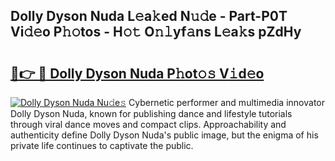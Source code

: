 ## Dolly Dyson Nuda L𝚎a𝚔ed N𝚞𝚍e - Part-P0T Vi𝚍𝚎o P𝚑𝚘tos - H𝚘𝚝 O𝚗𝚕yf𝚊ns L𝚎a𝚔s pZdHy

# <h2><a href="http://kfagbs.oniu.top/?m=Dolly+Dyson+Nuda">🔗👉 🔴 Dolly Dyson Nuda P𝚑ot𝚘𝚜 V𝚒d𝚎o</a></h2>

[![Dolly Dyson Nuda Nu𝚍e𝚜](https://i.imgur.com/0qMVB7G.gif)](http://kfagbs.oniu.top/?m=Dolly+Dyson+Nuda)
Cybernetic performer and multimedia innovator Dolly Dyson Nuda, known for publishing dance and lifestyle tutorials through viral dance moves and compact clips. Approachability and authenticity define Dolly Dyson Nuda's public image, but the enigma of his private life continues to captivate the public.  
